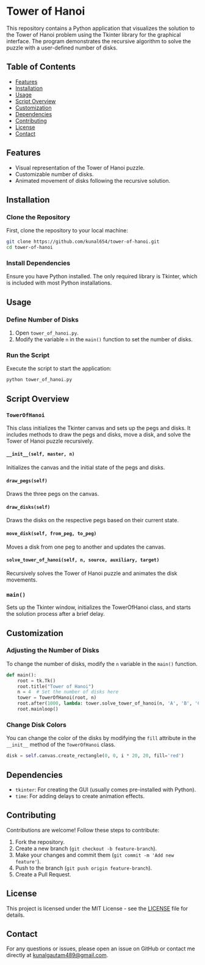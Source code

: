 
# Tower of Hanoi

This repository contains a Python application that visualizes the solution to the Tower of Hanoi problem using the Tkinter library for the graphical interface. The program demonstrates the recursive algorithm to solve the puzzle with a user-defined number of disks.

## Table of Contents

- [Features](#features)
- [Installation](#installation)
- [Usage](#usage)
- [Script Overview](#script-overview)
- [Customization](#customization)
- [Dependencies](#dependencies)
- [Contributing](#contributing)
- [License](#license)
- [Contact](#contact)

## Features

- Visual representation of the Tower of Hanoi puzzle.
- Customizable number of disks.
- Animated movement of disks following the recursive solution.

## Installation

### Clone the Repository

First, clone the repository to your local machine:

```bash
git clone https://github.com/kunal654/tower-of-hanoi.git
cd tower-of-hanoi
```

### Install Dependencies

Ensure you have Python installed. The only required library is Tkinter, which is included with most Python installations.

## Usage

### Define Number of Disks

1. Open `tower_of_hanoi.py`.
2. Modify the variable `n` in the `main()` function to set the number of disks.

### Run the Script

Execute the script to start the application:

```bash
python tower_of_hanoi.py
```

## Script Overview

### `TowerOfHanoi`

This class initializes the Tkinter canvas and sets up the pegs and disks. It includes methods to draw the pegs and disks, move a disk, and solve the Tower of Hanoi puzzle recursively.

#### `__init__(self, master, n)`

Initializes the canvas and the initial state of the pegs and disks.

#### `draw_pegs(self)`

Draws the three pegs on the canvas.

#### `draw_disks(self)`

Draws the disks on the respective pegs based on their current state.

#### `move_disk(self, from_peg, to_peg)`

Moves a disk from one peg to another and updates the canvas.

#### `solve_tower_of_hanoi(self, n, source, auxiliary, target)`

Recursively solves the Tower of Hanoi puzzle and animates the disk movements.

### `main()`

Sets up the Tkinter window, initializes the TowerOfHanoi class, and starts the solution process after a brief delay.

## Customization

### Adjusting the Number of Disks

To change the number of disks, modify the `n` variable in the `main()` function.

```python
def main():
    root = tk.Tk()
    root.title("Tower of Hanoi")
    n = 4  # Set the number of disks here
    tower = TowerOfHanoi(root, n)
    root.after(1000, lambda: tower.solve_tower_of_hanoi(n, 'A', 'B', 'C'))
    root.mainloop()
```

### Change Disk Colors

You can change the color of the disks by modifying the `fill` attribute in the `__init__` method of the `TowerOfHanoi` class.

```python
disk = self.canvas.create_rectangle(0, 0, i * 20, 20, fill='red')
```

## Dependencies

- `tkinter`: For creating the GUI (usually comes pre-installed with Python).
- `time`: For adding delays to create animation effects.

## Contributing

Contributions are welcome! Follow these steps to contribute:

1. Fork the repository.
2. Create a new branch (`git checkout -b feature-branch`).
3. Make your changes and commit them (`git commit -m 'Add new feature'`).
4. Push to the branch (`git push origin feature-branch`).
5. Create a Pull Request.

## License

This project is licensed under the MIT License - see the [LICENSE](LICENSE) file for details.

## Contact

For any questions or issues, please open an issue on GitHub or contact me directly at [kunalgautam489@gmail.com](mailto:kunalgautam489@gmail.com).

